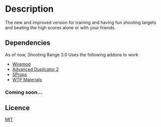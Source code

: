 # Description
The new and improved version for training and having fun shooting targets and beating the high scores alone or with your friends.

## Dependencies
As of now, Shooting Range 3.0 Uses the following addons to work<br>

* [Wiremod](https://steamcommunity.com/sharedfiles/filedetails/?id=160250458)<br>
* [Advanced Duplicator 2](https://github.com/wiremod/advdupe2)<br>
* [SProps](https://steamcommunity.com/sharedfiles/filedetails/?id=173482196)<br>
* [WTP Materials](https://steamcommunity.com/sharedfiles/filedetails/?id=256056339)<br>

### Coming soon...

## Licence
[MIT](https://github.com/NickMBR/ShootingRange3/blob/master/LICENSE)